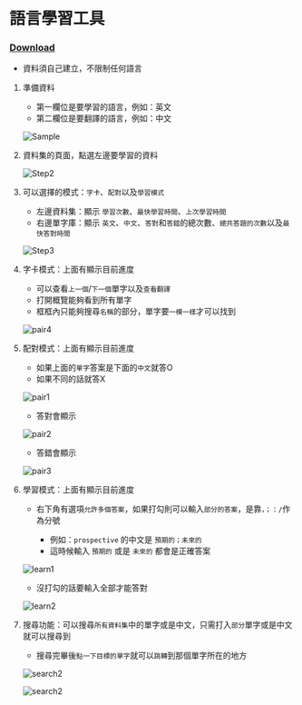 # 語言學習工具

### [Download](https://github.com/Johnsonnnn/LearnLanguageTool/raw/main/LearnLanguage.exe)

* 資料須自己建立，不限制任何語言

1. 準備資料
   * 第一欄位是要學習的語言，例如：英文
   * 第二欄位是要翻譯的語言，例如：中文
   
   ![Sample](https://github.com/Johnsonnnn/LearnLanguageTool/blob/main/images/sample.jpg)

2. 資料集的頁面，點選左邊要學習的資料

   ![Step2](https://github.com/Johnsonnnn/LearnLanguageTool/blob/main/images/step2.jpg)

3. 可以選擇的模式：`字卡`、`配對`以及`學習模式`
   * 左邊資料集：顯示 `學習次數`、`最快學習時間`、`上次學習時間`
   * 右邊單字庫：顯示 `英文`、`中文`、`答對`和`答錯`的總次數、`總共答題的次數`以及`最快答對時間`
   

   ![Step3](https://github.com/Johnsonnnn/LearnLanguageTool/blob/main/images/step3.jpg)

4. 字卡模式：上面有顯示目前進度
   * 可以查看`上一個`/`下一個`單字以及`查看翻譯`
   * 打開概覽能夠看到所有單字
   * 框框內只能夠搜尋`名稱`的部分，單字要`一模一樣`才可以找到
   
   ![pair4](https://github.com/Johnsonnnn/LearnLanguageTool/blob/main/images/pair4.jpg)

5. 配對模式：上面有顯示目前進度
   * 如果上面的`單字`答案是下面的`中文`就答O
   * 如果不同的話就答X

   ![pair1](https://github.com/Johnsonnnn/LearnLanguageTool/blob/main/images/pair1.jpg)

   * 答對會顯示
  
   ![pair2](https://github.com/Johnsonnnn/LearnLanguageTool/blob/main/images/pair2.jpg)

   * 答錯會顯示
  
   ![pair3](https://github.com/Johnsonnnn/LearnLanguageTool/blob/main/images/pair3.jpg)

6. 學習模式：上面有顯示目前進度
   * 右下角有選項`允許多個答案`，如果打勾則可以輸入`部分的答案`，是靠`，；：/`作為分號
 
     * 例如：`prospective` 的中文是 `預期的；未來的`
     * 這時候輸入 `預期的` 或是 `未來的` 都會是正確答案
   
   ![learn1](https://github.com/Johnsonnnn/LearnLanguageTool/blob/main/images/learn1.jpg)
   
   
   * 沒打勾的話要輸入全部才能答對
  
   ![learn2](https://github.com/Johnsonnnn/LearnLanguageTool/blob/main/images/learn2.jpg)

7. 搜尋功能：可以搜尋`所有資料集`中的單字或是中文，只需打入`部分`單字或是中文就可以搜尋到
   
   * 搜尋完畢後`點一下目標的單字`就可以`跳轉`到那個單字所在的地方

   ![search2](https://github.com/Johnsonnnn/LearnLanguageTool/blob/main/images/search1.jpg)

   ![search2](https://github.com/Johnsonnnn/LearnLanguageTool/blob/main/images/search2.jpg)

